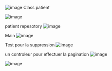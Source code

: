 ![image](https://user-images.githubusercontent.com/101368221/234610155-a4d62b12-e362-406c-8ea8-32ed1fc43444.png)
Class patient

![image](https://user-images.githubusercontent.com/101368221/234610313-8d54ce91-5603-4fdd-9138-11d7fe7201c9.png)

patient repesotory
![image](https://user-images.githubusercontent.com/101368221/234610414-0efec0a2-af20-4d38-8f8f-4eb6760eeb6a.png)

Main 
![image](https://user-images.githubusercontent.com/101368221/234610542-4afff4df-57f2-4ee2-8463-dac1c4225ffe.png)

Test pour la suppression
![image](https://user-images.githubusercontent.com/101368221/234610614-39d3b68b-71fb-44f0-8821-ba27d447dc17.png)

un controleur pour effectuer la pagination 
![image](https://user-images.githubusercontent.com/101368221/234610789-9056046c-aa8b-4462-8d86-954451e6ccd8.png)



![image](https://user-images.githubusercontent.com/101368221/234610912-02e06050-5e08-40ce-b21e-dffed91fca8b.png)



